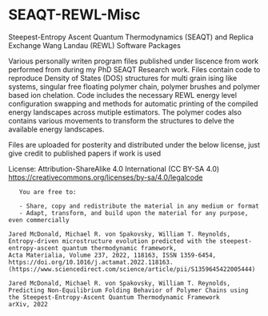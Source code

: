 # SEAQT-REWL-Misc
Steepest-Entropy Ascent Quantum Thermodynamics (SEAQT) and Replica Exchange Wang Landau (REWL) Software Packages

Various personally writen program files published under liscence from work performed from during my PhD SEAQT Research work. Files contain code to reproduce Density of States (DOS) structures for multi grain ising like systems, singular free floating polymer chain, polymer brushes and polymer based ion chelation. Code includes the necessary REWL energy level configuration swapping and methods for automatic printing of the compiled energy landscapes across mutiple estimators. The polymer codes also contains various movements to transform the structures to delve the available energy landscapes.

Files are uploaded for posterity and distributed under the below license, just give credit to published papers if work is used

  License: Attribution-ShareAlike 4.0 International (CC BY-SA 4.0)
		   https://creativecommons.org/licenses/by-sa/4.0/legalcode

	   You are free to:

	   - Share, copy and redistribute the material in any medium or format
	   - Adapt, transform, and build upon the material for any purpose, even commercially

	Jared McDonald, Michael R. von Spakovsky, William T. Reynolds,
	Entropy-driven microstructure evolution predicted with the steepest-entropy-ascent quantum thermodynamic framework,
	Acta Materialia, Volume 237, 2022, 118163, ISSN 1359-6454,
	https://doi.org/10.1016/j.actamat.2022.118163.
	(https://www.sciencedirect.com/science/article/pii/S1359645422005444)

	Jared McDonald, Michael R. von Spakovsky, William T. Reynolds,
	Predicting Non-Equilibrium Folding Behavior of Polymer Chains using the Steepest-Entropy-Ascent Quantum Thermodynamic Framework
	arXiv, 2022
